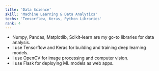 ```yaml
---
title: 'Data Science'
skill: 'Machine Learning & Data Analytics'
techs: 'Tensorflow, Keras, Python Libraries'
rank: 4
---
```

- Numpy, Pandas, Matplotlib, Scikit-learn are my go-to libraries for data analysis.
- I use Tensorflow and Keras for building and training deep learning models.
- I use OpenCV for image processing and computer vision.
- I use Flask for deploying ML models as web apps.
